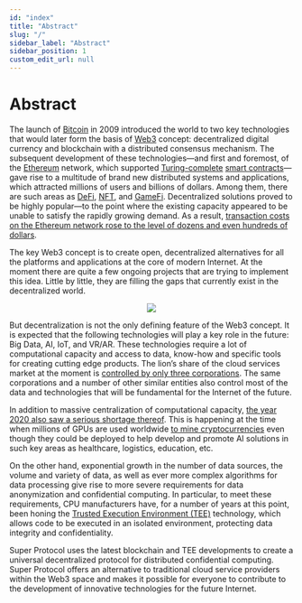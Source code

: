 ```yaml
---
id: "index"
title: "Abstract"
slug: "/"
sidebar_label: "Abstract"
sidebar_position: 1
custom_edit_url: null
---
```

# Abstract
The launch of [Bitcoin](https://bitcoin.org/en/) in 2009 introduced the world to two key technologies that would later form the basis  of [Web3](https://ethereum.org/en/developers/docs/web2-vs-web3/#top) concept:  decentralized digital currency and blockchain with a distributed consensus mechanism. The subsequent development of these technologies—and first and foremost, of the [Ethereum](https://ethereum.org/en/) network, which supported [Turing-complete](https://en.wikipedia.org/wiki/Turing_completeness) [smart contracts](https://en.wikipedia.org/wiki/Smart_contract)—gave rise to a multitude of brand new distributed systems and applications, which attracted millions of users and billions of dollars. Among them, there are such areas as [DeFi](https://en.wikipedia.org/wiki/Decentralized_finance), [NFT](https://en.wikipedia.org/wiki/Non-fungible_token), and [GameFi](https://academy.binance.com/en/articles/what-is-gamefi-and-how-does-it-work). Decentralized solutions proved to be highly popular—to the point where the existing capacity appeared to be unable to satisfy the rapidly growing demand. As a result, [transaction costs on the Ethereum network rose to the level of dozens and even hundreds of dollars](https://etherscan.io/chart/avg-txfee-usd).

The key Web3 concept is to create open, decentralized alternatives for all the platforms and applications at the core of modern Internet. At the moment there are quite a few ongoing projects that are trying to implement this idea. Little by little, they are filling the gaps that currently exist in the decentralized world.

<p align="center">
  <img src={require('./abstract-01.png').default} />
</p>

But decentralization is not the only defining feature of the Web3 concept. It is expected that the following technologies will play a key role in the future: Big Data, AI, IoT, and VR/AR. These technologies require a lot of computational capacity and access to data, know-how and specific tools for creating cutting edge products. The lion’s share of the cloud services market at the moment is [controlled by only three corporations](https://www.canalys.com/newsroom/global-cloud-market-Q121). The same corporations and a number of other similar entities also control most of the data and technologies that will be fundamental for the Internet of the future.

In addition to massive centralization of computational capacity, [the year 2020 also saw a serious shortage thereof](https://en.wikipedia.org/wiki/2020%E2%80%932021_global_chip_shortage). This is happening at the time when millions of GPUs are used worldwide [to mine cryptocurrencies](https://en.wikipedia.org/wiki/Proof_of_work) even though they could be deployed to help develop and promote AI solutions in such key areas as healthcare, logistics, education, etc.

On the other hand, exponential growth in the number of data sources, the volume and variety of data, as well as ever more complex algorithms for data processing give rise to more severe requirements for data anonymization and confidential computing. In particular, to meet these requirements, CPU manufacturers have, for a number of years at this point, been honing the [Trusted Execution Environment (TEE)](https://en.wikipedia.org/wiki/Trusted_execution_environment) technology, which allows code to be executed in an isolated environment, protecting data integrity and confidentiality.

Super Protocol uses the latest blockchain and TEE developments to create a universal decentralized protocol for distributed confidential computing. Super Protocol offers an alternative to traditional cloud service providers within the Web3 space and makes it possible for everyone to contribute to the development of innovative technologies for the future Internet.